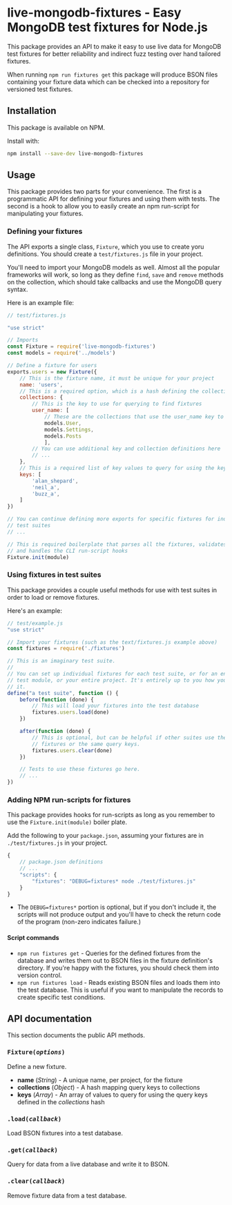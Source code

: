# live-mongodb-fixtures - Easy MongoDB test fixtures for Node.js

This package provides an API to make it easy to use live data for MongoDB test
fixtures for better reliability and indirect fuzz testing over hand tailored
fixtures.

When running `npm run fixtures get` this package will produce BSON files
containing your fixture data which can be checked into a repository for
versioned test fixtures.

## Installation

This package is available on NPM.

Install with:

```bash
npm install --save-dev live-mongodb-fixtures
```

## Usage

This package provides two parts for your convenience. The first is a
programmatic API for defining your fixtures and using them with tests. The
second is a hook to allow you to easily create an npm run-script for
manipulating your fixtures.

### Defining your fixtures

The API exports a single class, `Fixture`, which you use to create yoru
definitions. You should create a `test/fixtures.js` file in your project.

You'll need to import your MongoDB models as well. Almost all the popular
frameworks will work, so long as they define `find`, `save` and `remove`
methods on the collection, which should take callbacks and use the MongoDB
query syntax.

Here is an example file:

```javascript
// test/fixtures.js

"use strict"

// Imports
const Fixture = require('live-mongodb-fixtures')
const models = require('../models')

// Define a fixture for users
exports.users = new Fixture({
    // This is the fixture name, it must be unique for your project
    name: 'users',
    // This is a required option, which is a hash defining the collections
    collections: {
        // This is the key to use for querying to find fixtures
        user_name: [
            // These are the collections that use the user_name key to query
            models.User,
            models.Settings,
            models.Posts
            ],
        // You can use additional key and collection definitions here
        // ...
    },
    // This is a required list of key values to query for using the keys above
    keys: [
        'alan_shepard',
        'neil_a',
        'buzz_a',
    ]
})

// You can continue defining more exports for specific fixtures for individual
// test suites
// ...

// This is required boilerplate that parses all the fixtures, validates them,
// and handles the CLI run-script hooks
Fixture.init(module)

```

### Using fixtures in test suites

This package provides a couple useful methods for use with test suites in order
to load or remove fixtures.

Here's an example:

```javascript
// test/example.js
"use strict"

// Import your fixtures (such as the text/fixtures.js example above)
const fixtures = require('./fixtures')

// This is an imaginary test suite.
//
// You can set up individual fixtures for each test suite, or for an entire
// test module, or your entire project. It's entirely up to you how you organize
// it.
define("a test suite", function () {
    before(function (done) {
        // This will load your fixtures into the test database
        fixtures.users.load(done)
    })

    after(function (done) {
        // This is optional, but can be helpful if other suites use the same
        // fixtures or the same query keys.
        fixtures.users.clear(done)
    })

    // Tests to use these fixtures go here.
    // ...
})
```

### Adding NPM run-scripts for fixtures

This package provides hooks for run-scripts as long as you remember to use the
`Fixture.init(module)` boiler plate.

Add the following to your `package.json`, assuming your fixtures are in
`./test/fixtures.js` in your project.

```javascript
{
    // package.json definitions
    // ...
    "scripts": {
        "fixtures": "DEBUG=fixtures* node ./test/fixtures.js"
    }
}
```

- The `DEBUG=fixtures*` portion is optional, but if you don't include it, the
  scripts will not produce output and you'll have to check the return code of
  the program (non-zero indicates failure.)

#### Script commands

- `npm run fixtures get` - Queries for the defined fixtures from the database
  and writes them out to BSON files in the fixture definition's directory. If
  you're happy with the fixtures, you should check them into version control.
- `npm run fixtures load` - Reads existing BSON files and loads them into the
  test database. This is useful if you want to manipulate the records to create
  specific test conditions.

## API documentation

This section documents the public API methods.

### `Fixture(`*`options`*`)`

Define a new fixture.

- **name** (*String*) - A unique name, per project, for the fixture
- **collections** (*Object*) - A hash mapping query keys to collections
- **keys** (*Array*) - An array of values to query for using the query keys
  defined in the *collections* hash

### `.load(`*`callback`*`)`

Load BSON fixtures into a test database.

### `.get(`*`callback`*`)`

Query for data from a live database and write it to BSON.

### `.clear(`*`callback`*`)`

Remove fixture data from a test database.

